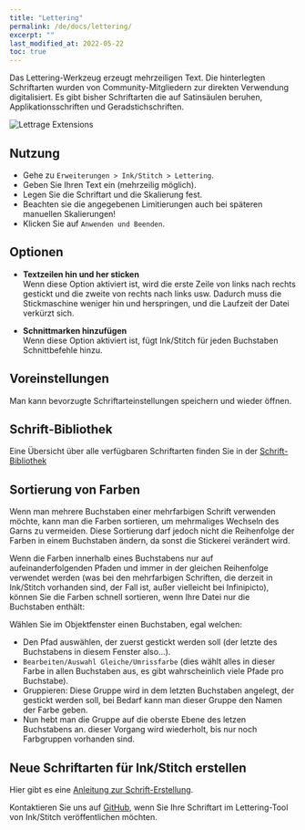 ```yaml
---
title: "Lettering"
permalink: /de/docs/lettering/
excerpt: ""
last_modified_at: 2022-05-22
toc: true
---
```

Das Lettering-Werkzeug erzeugt mehrzeiligen Text. Die hinterlegten Schriftarten wurden von Community-Mitgliedern zur direkten Verwendung digitalisiert. Es gibt  bisher Schriftarten die auf Satinsäulen beruhen, Applikationsschriften und Geradstichschriften. 

![Lettrage Extensions](/assets/images/docs/lettering.jpg)

## Nutzung

* Gehe zu `Erweiterungen > Ink/Stitch > Lettering`.
* Geben Sie Ihren Text ein (mehrzeilig möglich).
* Legen Sie die Schriftart und die Skalierung fest.
* Beachten sie die angegebenen Limitierungen auch bei späteren manuellen Skalierungen!
* Klicken Sie auf `Anwenden und Beenden`.

## Optionen

* **Textzeilen hin und her sticken**<br>
Wenn diese Option aktiviert ist, wird die erste Zeile von links nach rechts gestickt und die zweite von rechts nach links usw.
  Dadurch muss die Stickmaschine weniger hin und herspringen, und die Laufzeit der Datei verkürzt sich.

* **Schnittmarken hinzufügen**<br>
   Wenn diese Option aktiviert ist, fügt Ink/Stitch für jeden Buchstaben Schnittbefehle hinzu.

## Voreinstellungen

Man kann bevorzugte Schriftarteinstellungen speichern und wieder öffnen.

## Schrift-Bibliothek

Eine Übersicht über alle verfügbaren Schriftarten finden Sie in der [Schrift-Bibliothek](/de/fonts/font-library/)

## Sortierung von Farben
Wenn man mehrere Buchstaben einer mehrfarbigen Schrift verwenden möchte, kann man die Farben sortieren, um mehrmaliges Wechseln des Garns zu vermeiden. Diese Sortierung darf jedoch nicht die Reihenfolge der Farben in einem Buchstaben ändern, da sonst die Stickerei verändert wird. 

Wenn die Farben innerhalb eines Buchstabens nur auf aufeinanderfolgenden Pfaden und immer in der gleichen Reihenfolge verwendet werden (was bei den mehrfarbigen Schriften, die derzeit in Ink/Stitch vorhanden sind, der Fall ist, außer vielleicht bei Infinipicto), können Sie die Farben schnell sortieren, wenn Ihre Datei nur die Buchstaben enthält:

Wählen Sie im Objektfenster einen Buchstaben, egal welchen:

* Den Pfad auswählen, der zuerst gestickt werden soll (der letzte des Buchstabens in diesem Fenster also...).
* `Bearbeiten/Auswahl Gleiche/Umrissfarbe` (dies wählt alles in dieser Farbe in allen Buchstaben aus, es gibt wahrscheinlich viele Pfade pro Buchstabe).
* Gruppieren: Diese Gruppe wird in dem letzten Buchstaben angelegt, der gestickt werden soll, bei Bedarf kann man dieser Gruppe den Namen der Farbe geben.
* Nun hebt man die Gruppe auf die oberste Ebene des letzen Buchstabens an.
dieser Vorgang wird wiederholt, bis nur noch Farbgruppen vorhanden sind.

## Neue Schriftarten für Ink/Stitch erstellen
Hier gibt es eine [Anleitung zur Schrift-Erstellung](/de/tutorials/font-creation/).

Kontaktieren Sie uns auf [GitHub](https://github.com/inkstitch/inkstitch/issues), wenn Sie Ihre Schriftart im Lettering-Tool von Ink/Stitch veröffentlichen möchten.
